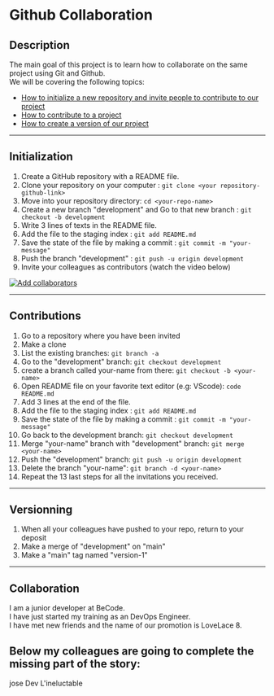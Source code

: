 # Github Collaboration

## Description
The main goal of this project is to learn how to collaborate on the same project
using Git and Github.  
We will be covering the following topics:
- [How to initialize a new repository and invite people to contribute to our project](#initialization)
- [How to contribute to a project](#contributions)
- [How to create a version of our project](#versionning)

---
## Initialization
1. Create a GitHub repository with a README file.
2. Clone your repository on your computer : `git clone <your repository-github-link>`
3. Move into your repository directory: `cd <your-repo-name>`
3. Create a new branch "development" and Go to that new branch : `git checkout -b development`
4. Write 3 lines of texts in the README file.
5. Add the file to the staging index : `git add README.md`
6. Save the state of the file by making a commit : `git commit -m "your-message"`
7. Push the branch "development" : `git push -u origin development`
8. Invite your colleagues as contributors (watch the video below)

[![Add collaborators](https://img.youtube.com/vi/p49LRx3hYI8/0.jpg)](https://www.youtube.com/watch?v=p49LRx3hYI8)

---
## Contributions
1. Go to a repository where you have been invited
2. Make a clone
3. List the existing branches: `git branch -a`
4. Go to the "development" branch: `git checkout development`
5. create a branch called your-name from there: `git checkout -b <your-name>`
6. Open README file on your favorite text editor (e.g: VScode): `code README.md`
7. Add 3 lines at the end of the file.
8. Add the file to the staging index : `git add README.md`
9. Save the state of the file by making a commit : `git commit -m "your-message"`
10. Go back to the development branch: `git checkout development`
11. Merge "your-name" branch with "development" branch: `git merge <your-name>`
12. Push the "development" branch: `git push -u origin development`
13. Delete the branch "your-name": `git branch -d <your-name>`
14. Repeat the 13 last steps for all the invitations you received.

---
## Versionning
1. When all your colleagues have pushed to your repo, return to your deposit
2. Make a merge of "development" on "main"
3. Make a "main" tag named "version-1"
---

## Collaboration

I am a junior developer at BeCode.  
I have just started my training as an DevOps Engineer.  
I have met new friends and the name of our promotion is LoveLace 8.

Below my colleagues are going to complete the missing part of the story:  
---
 jose
 Dev
 L'ineluctable
